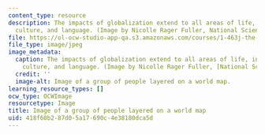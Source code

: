 ```yaml
---
content_type: resource
description: The impacts of globalization extend to all areas of life, including business,
  culture, and language. (Image by Nicolle Rager Fuller, National Science Foundation.)
file: https://ol-ocw-studio-app-qa.s3.amazonaws.com/courses/1-463j-the-impact-of-globalization-on-the-built-environment-fall-2009/418f60b287d05a17690c4e38180dca5d_1-463jf09-th.jpg
file_type: image/jpeg
image_metadata:
  caption: The impacts of globalization extend to all areas of life, including business,
    culture, and language. (Image by Nicolle Rager Fuller, [National Science Foundation](http://www.nsf.gov/).)
  credit: ''
  image-alt: Image of a group of people layered on a world map.
learning_resource_types: []
ocw_type: OCWImage
resourcetype: Image
title: Image of a group of people layered on a world map
uid: 418f60b2-87d0-5a17-690c-4e38180dca5d
---
```

